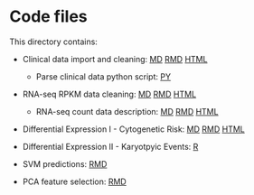 Code files
==========

This directory contains:

- Clinical data import and cleaning: [MD](https://github.com/rdocking/stat540-group-project-aml-cnv/blob/master/code/import_and_clean_clinical_data.md) [RMD](https://github.com/rdocking/stat540-group-project-aml-cnv/blob/master/code/import_and_clean_clinical_data.Rmd) [HTML](https://github.com/rdocking/stat540-group-project-aml-cnv/blob/master/code/import_and_clean_clinical_data.html)

  - Parse clinical data python script: [PY](https://github.com/rdocking/stat540-group-project-aml-cnv/blob/master/code/parse_supplementary_table.py)

- RNA-seq RPKM data cleaning: [MD](https://github.com/rdocking/stat540-group-project-aml-cnv/blob/master/code/clean_rna_seq_data.md) [RMD](https://github.com/rdocking/stat540-group-project-aml-cnv/blob/master/code/clean_rna_seq_data.Rmd) [HTML](https://github.com/rdocking/stat540-group-project-aml-cnv/blob/master/code/clean_rna_seq_data.html)

  - RNA-seq count data description: [MD](https://github.com/rdocking/stat540-group-project-aml-cnv/blob/master/code/import_and_describe_count_data.md) [RMD](https://github.com/rdocking/stat540-group-project-aml-cnv/blob/master/code/import_and_describe_count_data.Rmd) [HTML](https://github.com/rdocking/stat540-group-project-aml-cnv/blob/master/code/import_and_describe_count_data.html)

- Differential Expression I - Cytogenetic Risk: [MD](https://github.com/rdocking/stat540-group-project-aml-cnv/blob/master/code/rna_seq_diff_expr_analysis_RPKM.md) [RMD](https://github.com/rdocking/stat540-group-project-aml-cnv/blob/master/code/rna_seq_diff_expr_analysis_RPKM.Rmd) [HTML](https://github.com/rdocking/stat540-group-project-aml-cnv/blob/master/code/rna_seq_diff_expr_analysis_RPKM.html)

- Differential Expression II - Karyotpyic Events: [R](https://github.com/rdocking/stat540-group-project-aml-cnv/blob/master/code/Bayly_rna_seq_diff_exp_analysis.R)

- SVM predictions: [RMD](https://github.com/rdocking/stat540-group-project-aml-cnv/blob/master/code/svm_predictions.Rmd)

- PCA feature selection: [RMD](https://github.com/rdocking/stat540-group-project-aml-cnv/blob/master/code/pca_feature_selection.rmd)

